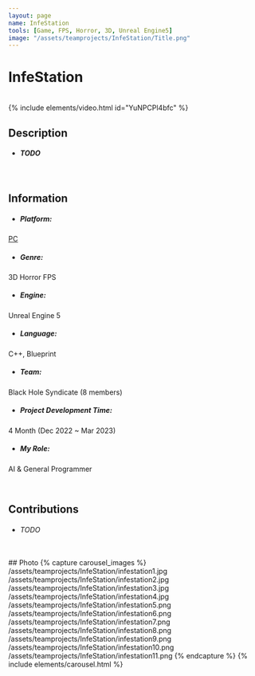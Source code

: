 ```yaml
---
layout: page
name: InfeStation
tools: [Game, FPS, Horror, 3D, Unreal Engine5]
image: "/assets/teamprojects/InfeStation/Title.png"
---
```


# InfeStation

<br>
{% include elements/video.html id="YuNPCPl4bfc" %}

## Description
- ##### TODO

<br>

## Information
- ##### **Platform**: 
[PC](https://drive.google.com/file/d/1dgEeDYiERrmTjLcEPGxUkhgGfCvzoXUE/view?usp=sharing)
- ##### **Genre**: 
3D Horror FPS
- ##### **Engine**: 
Unreal Engine 5
- ##### **Language**: 
C++, Blueprint
- ##### **Team**: 
Black Hole Syndicate (8 members)
- ##### **Project Development Time**: 
4 Month (Dec 2022 ~ Mar 2023)
- ##### **My Role**: 
AI & General Programmer

<br>

## Contributions
 - ###### TODO


<br>
## Photo
{% capture carousel_images %}
/assets/teamprojects/InfeStation/infestation1.jpg
/assets/teamprojects/InfeStation/infestation2.jpg
/assets/teamprojects/InfeStation/infestation3.jpg
/assets/teamprojects/InfeStation/infestation4.jpg
/assets/teamprojects/InfeStation/infestation5.png
/assets/teamprojects/InfeStation/infestation6.png
/assets/teamprojects/InfeStation/infestation7.png
/assets/teamprojects/InfeStation/infestation8.png
/assets/teamprojects/InfeStation/infestation9.png
/assets/teamprojects/InfeStation/infestation10.png
/assets/teamprojects/InfeStation/infestation11.png
{% endcapture %}
{% include elements/carousel.html %}